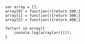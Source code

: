 		var array = [];
		array[0] = function(){return 200;}
		array[1] = function(){return 300;}
		array[2] = function(){return 400;}

		for(arr in array){
			console.log(array[arr]());
		}
